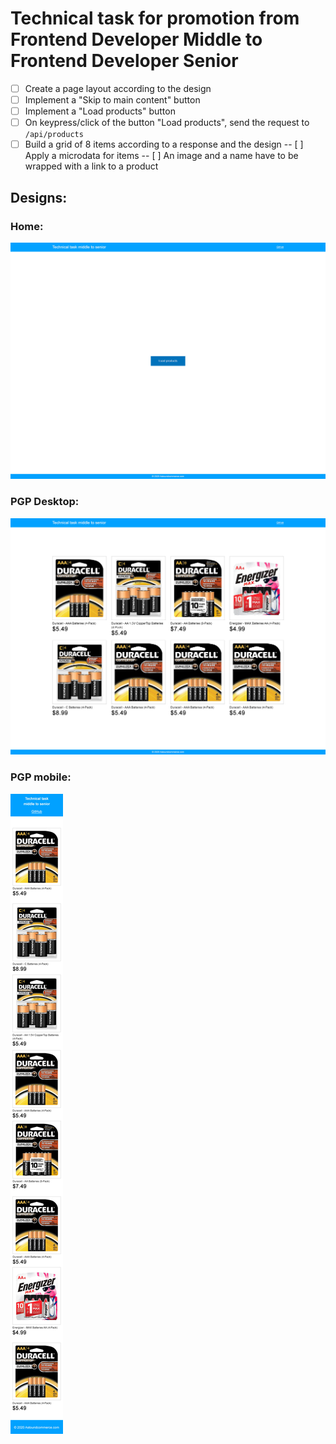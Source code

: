 # Technical task for promotion from Frontend Developer Middle to Frontend Developer Senior

- [ ] Create a page layout according to the design
- [ ] Implement a "Skip to main content" button
- [ ] Implement a "Load products" button
- [ ] On keypress/click of the button "Load products", send the request to `/api/products`
- [ ] Build a grid of 8 items according to a response and the design
-- [ ] Apply a microdata for items
-- [ ] An image and a name have to be wrapped with a link to a product

## Designs:

### Home:
![Home](/desings/home.jpg "Home")

### PGP Desktop:
![PGP Desktop](/desings/pgp.jpg "PGP Desktop")

### PGP mobile:
![PGP mobile](/desings/mobile.jpg "PGP mobile")
